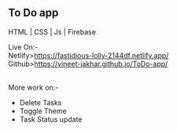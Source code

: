 <h2>To Do app</h2>

HTML | CSS | Js | Firebase

Live On:-<br>
Netlify>https://fastidious-lolly-2144df.netlify.app/ <br>
Github>https://vineet-jakhar.github.io/ToDo-app/
<br><br>

More work on:-<br>
- Delete Tasks
- Toggle Theme
- Task Status update

